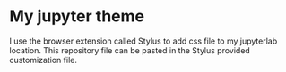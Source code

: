 # My jupyter theme

I use the browser extension called Stylus to add css file to my jupyterlab location. This repository file can be pasted in the Stylus provided customization file.